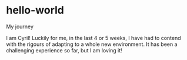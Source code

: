 # hello-world
My journey

I am Cyril! Luckily for me, in the last 4 or 5 weeks, I have had to contend with the
rigours of adapting to a whole new environment. It has been a challenging experience
so far, but I am loving it!
